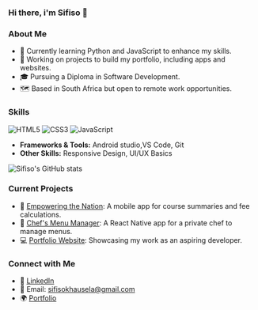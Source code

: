 ### Hi there, i'm Sifiso 👋


### About Me
- 🌱 Currently learning Python and JavaScript to enhance my skills.
- 💼 Working on projects to build my portfolio, including apps and websites.
- 🎓 Pursuing a Diploma in Software Development.
- 🗺️ Based in South Africa but open to remote work opportunities.

### Skills
![HTML5](https://img.shields.io/badge/HTML5-E34F26?style=flat&logo=html5&logoColor=white)
![CSS3](https://img.shields.io/badge/CSS3-1572B6?style=flat&logo=css3&logoColor=white)
![JavaScript](https://img.shields.io/badge/JavaScript-F7DF1E?style=flat&logo=javascript&logoColor=black)

- **Frameworks & Tools:** Android studio,VS Code, Git
- **Other Skills:** Responsive Design, UI/UX Basics

  
![Sifiso's GitHub stats](https://github-readme-stats.vercel.app/api?username=Sifisopk&show_icons=true&theme=radical)

### Current Projects
- 🚀 [Empowering the Nation](https://github.com/yourusername/project1): A mobile app for course summaries and fee calculations.
- 🎨 [Chef's Menu Manager](https://github.com/yourusername/project2): A React Native app for a private chef to manage menus.
- 💻 [Portfolio Website](https://sfisodev.xyz/#home): Showcasing my work as an aspiring developer.

  
### Connect with Me
- 💼 [LinkedIn](https://www.linkedin.com/in/sifiso-khausela/)
- 📧 Email: sifisokhausela@gmail.com
- 🌍 [Portfolio](https://sfisodev.xyz/#home)

